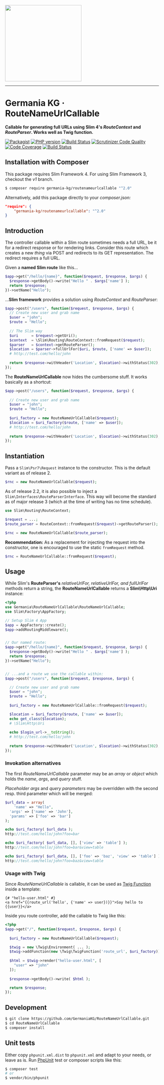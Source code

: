 <img src="https://static.germania-kg.com/logos/ga-logo-2016-web.svgz" width="250px">

------



# Germania KG · RouteNameUrlCallable

**Callable for generating full URLs using Slim 4's *RouteContext* and *RouteParser*. Works well as Twig function.**

[![Packagist](https://img.shields.io/packagist/v/germania-kg/routenameurlcallable.svg?style=flat)](https://packagist.org/packages/germania-kg/routenameurlcallable)
[![PHP version](https://img.shields.io/packagist/php-v/germania-kg/routenameurlcallable.svg)](https://packagist.org/packages/germania-kg/routenameurlcallable)
[![Build Status](https://img.shields.io/travis/GermaniaKG/RouteNameUrlCallable.svg?label=Travis%20CI)](https://travis-ci.org/GermaniaKG/RouteNameUrlCallable)
[![Scrutinizer Code Quality](https://scrutinizer-ci.com/g/GermaniaKG/RouteNameUrlCallable/badges/quality-score.png?b=master)](https://scrutinizer-ci.com/g/GermaniaKG/RouteNameUrlCallable/?branch=master)
[![Code Coverage](https://scrutinizer-ci.com/g/GermaniaKG/RouteNameUrlCallable/badges/coverage.png?b=master)](https://scrutinizer-ci.com/g/GermaniaKG/RouteNameUrlCallable/?branch=master)
[![Build Status](https://scrutinizer-ci.com/g/GermaniaKG/RouteNameUrlCallable/badges/build.png?b=master)](https://scrutinizer-ci.com/g/GermaniaKG/RouteNameUrlCallable/build-status/master)



## Installation with Composer

This package requires Slim Framework 4. For using Slim Framework 3, checkout the *v1* branch.

```bash
$ composer require germania-kg/routenameurlcallable "^2.0"
```

Alternatively, add this package directly to your *composer.json:*

```json
"require": {
    "germania-kg/routenameurlcallable": "^2.0"
}
```



## Introduction

The controller callable within a Slim route sometimes needs a full URL, be it for a redirect response  or for rendering links. Consider this route which creates a new *thing* via POST and redirects to its GET representation. The redirect requires a full URL.

Given a **named Slim route** like this…

```php
$app->get("/hello/{name}", function($request, $response, $args) {
  $response->getBody()->write("Hello " . $args['name'] );
  return $response;
})->setName("Hello");
```

…**Slim framework** provides a solution using *RouteContext* and *RouteParser*:

```php
$app->post("/users", function($request, $response, $args) {
  // Create new user and grab name
  $user = "john";
  $route = "Hello";
  
  // The Slim way
  $uri      = $request->getUri();
  $context  = \Slim\Routing\RouteContext::fromRequest($request);
  $parser   = $context->getRouteParser();
  $location = $parser->fullUrlFor($uri, $route, ['name' => $user]);
  # http://test.com/hello/john
  
  return $response->withHeader('Location', $location)->withStatus(302);
});
```

The **RouteNameUrlCallable** now hides the cumbersome stuff. It works basically as a shortcut:

```php
$app->post("/users", function($request, $response, $args) {
  
  // Create new user and grab name
  $user = "john";
  $route = "Hello";
  
  $uri_factory = new RouteNameUrlCallable($request);  
  $location = $uri_factory($route, ['name' => $user]);
  # http://test.com/hello/john
  
  return $response->withHeader('Location', $location)->withStatus(302);
});
```

## Instantiation

Pass a `Slim\Psr7\Request` instance to the constructor. This is the default variant as of release 2.

```php
$rnc = new RouteNameUrlCallable($request);  
```

As of release 2.2, it is also possible to inject a `Slim\Interfaces\RouteParserInterface`. This way will become the standard as of major release 3 (which at the time of writing has no time schedule).

```php
use Slim\Routing\RouteContext;

$request = ...;
$route_parser = RouteContext::fromRequest($request)->getRouteParser();

$rnc = new RouteNameUrlCallable($route_parser); 
```

**Recommendation:** As a replacement for injecting the request into the constructor, one is encouraged to use the static `fromRequest` method.

```php
$rnc = RouteNameUrlCallable::fromRequest($request); 
```



## Usage

While Slim's **RouteParser's** *relativeUrlFor, relativeUrlFor, and fullUrlFor* methods return a string, the **RouteNameUrlCallable** returns a **Slim\Http\Uri** instance:


```php
<?php
use Germania\RouteNameUrlCallable\RouteNameUrlCallable;
use Slim\Factory\AppFactory;

// Setup Slim 4 App
$app = AppFactory::create();
$app->addRoutingMiddleware();


// Our named route:
$app->get("/hello/{name}", function($request, $response, $args) {
  $response->getBody()->write("Hello " . $args['name'] );
  return $response;
})->setName("Hello");


// ...and a route we use the callable within:
$app->post("/users", function($request, $response, $args) {

  // Create new user and grab name
  $user = "john";
  $route = "Hello";
  
  $uri_factory = new RouteNameUrlCallable::fromRequest($request);  

  $location = $uri_factory($route, ['name' => $user]);
  echo get_class($location); 
  # \Slim\Http\Uri
  
  echo $login_url->__toString();  
  # http://test.com/hello/john
  
  return $response->withHeader('Location', $location)->withStatus(302);
});
```



### Invokation alternatives

The first *RouteNameUrlCallable* parameter may be an *array* or *object* which holds the *name*, *args*, and *query* stuff. 

*Placeholder args* and *query parameters* may be overridden with the second resp. third parameter which will be merged:

```php
$url_data = array(
	'name' => "Hello",
  'args' => ['name' => 'John'],
  'params' => ['foo' => 'bar']
);

echo $uri_factory( $url_data );
http://test.com/hello/john?foo=bar

echo $uri_factory( $url_data, [], ['view' => 'table'] );
http://test.com/hello/john?foo=bar&view=table

echo $uri_factory( $url_data, [], ['foo' => 'baz', 'view' => 'table'] );
http://test.com/hello/john?foo=baz&view=table
```



### Usage with Twig

Since *RouteNameUrlCallable* is callable, it can be used as [Twig Function](https://twig.symfony.com/doc/2.x/advanced.html#functions) inside a template:

```twig
{# "hello-user.html" #}
<a href="{{route_url('hello', {'name' => user})}}">Say hello to {{user}}</a>
```

Inside you route controller, add the callable to Twig like this:

```php
<?php
$app->get("/", function($request, $response, $args) {
  
  $uri_factory = new RouteNameUrlCallable($request);

  $twig = new \Twig\Environment( ... );
  $twig->addFunction(new \Twig\TwigFunction('route_url', $uri_factory));
  
  $html = $twig->render("hello-user.html", [
    "user" => "john"
  ]);
  
  $response->getBody()->write( $html );

  return $response;
});
```





## Development

```bash
$ git clone https://github.com/GermaniaKG/RouteNameUrlCallable.git
$ cd RouteNameUrlCallable
$ composer install
```



## Unit tests

Either copy `phpunit.xml.dist` to `phpunit.xml` and adapt to your needs, or leave as is. Run [PhpUnit](https://phpunit.de/) test or composer scripts like this:

```bash
$ composer test
# or
$ vendor/bin/phpunit
```


